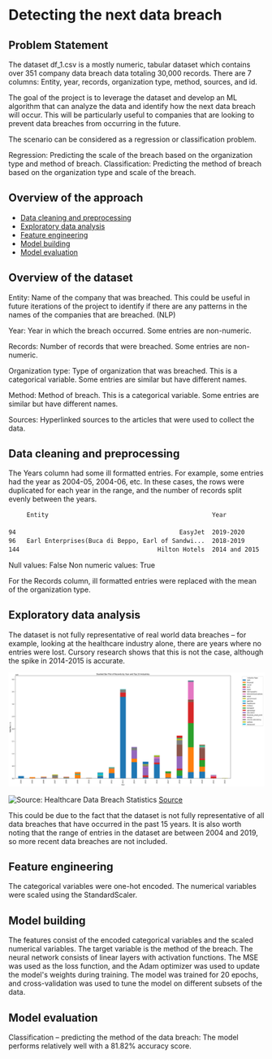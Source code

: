 # Detecting the next data breach

## Problem Statement
The dataset df_1.csv is a mostly numeric, tabular dataset which contains over 351 company data breach data totaling 30,000 records.
There are 7 columns: Entity, year, records, organization type, method, sources, and id.

The goal of the project is to leverage the dataset and develop an ML algorithm that can analyze the data and identify how the next data breach will occur. This will be particularly useful to companies that are looking to prevent data breaches from occurring in the future.

The scenario can be considered as a regression or classification problem.

Regression: Predicting the scale of the breach based on the organization type and method of breach.
Classification: Predicting the method of breach based on the organization type and scale of the breach.

## Overview of the approach
- [Data cleaning and preprocessing](#data-cleaning-and-preprocessing)
- [Exploratory data analysis](#exploratory-data-analysis)
- [Feature engineering](#feature-engineering)
- [Model building](#model-building)
- [Model evaluation](#model-evaluation)

## Overview of the dataset
Entity: Name of the company that was breached. This could be useful in future iterations of the project to identify if there are any patterns in the names of the companies that are breached. (NLP)

Year: Year in which the breach occurred. Some entries are non-numeric.

Records: Number of records that were breached. Some entries are non-numeric.

Organization type: Type of organization that was breached. This is a categorical variable. Some entries are similar but have different names.

Method: Method of breach. This is a categorical variable. Some entries are similar but have different names.

Sources: Hyperlinked sources to the articles that were used to collect the data.

## Data cleaning and preprocessing
The Years column had some ill formatted entries. For example, some entries had the year as 2004-05, 2004-06, etc. In these cases, the rows were duplicated for each year in the range, and the number of records split evenly between the years.

``` txt
     Entity                                             Year            Records     Organization type   Method  
 
94                                             EasyJet  2019-2020       13394400    transport           hacked    
96   Earl Enterprises(Buca di Beppo, Earl of Sandwi...  2018-2019       2000000     restaurant          hacked    
144                                      Hilton Hotels  2014 and 2015   363000      hotel               hacked  
```
Null values:  False
Non numeric values:  True


For the Records column, ill formatted entries were replaced with the mean of the organization type.

## Exploratory data analysis
The dataset is not fully representative of real world data breaches – for example, looking at the healthcare industry alone, there are years where no entries were lost. Cursory research shows that this is not the case, although the spike in 2014-2015 is accurate.

![Visualizing the given dataset](graphs/industryrecords.png)

![Source: Healthcare Data Breach Statistics](https://www.hipaajournal.com/wp-content/uploads/2023/11/healthcare-data-breach-statistics-breached-records-2009-2023-oct.jpg)
[Source](https://www.hipaajournal.com/healthcare-data-breach-statistics/)


This could be due to the fact that the dataset is not fully representative of all data breaches that have occurred in the past 15 years. It is also worth noting that the range of entries in the dataset are between 2004 and 2019, so more recent data breaches are not included.

## Feature engineering
The categorical variables were one-hot encoded. The numerical variables were scaled using the StandardScaler.

## Model building
The features consist of the encoded categorical variables and the scaled numerical variables. The target variable is the method of the breach. The neural network consists of linear layers with activation functions. The MSE was used as the loss function, and the Adam optimizer was used to update the model's weights during training. The model was trained for 20 epochs, and cross-validation was used to tune the model on different subsets of the data.

## Model evaluation
Classification – predicting the method of the data breach: The model performs relatively well with a 81.82% accuracy score. 

